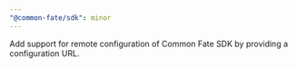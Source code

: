 ```yaml
---
"@common-fate/sdk": minor
---
```


Add support for remote configuration of Common Fate SDK by providing a configuration URL.
